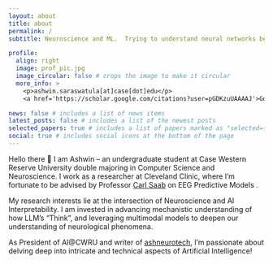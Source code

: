 ```yaml
---
layout: about
title: about
permalink: /
subtitle: Neuroscience and ML.  Trying to understand neural networks better.

profile:
  align: right
  image: prof_pic.jpg
  image_circular: false # crops the image to make it circular
  more_info: >
    <p>ashwin.saraswatula[at]case[dot]edu</p>
    <a href='https://scholar.google.com/citations?user=pGDKzuUAAAAJ'>Google Scholar</a>

news: false # includes a list of news items
latest_posts: false # includes a list of the newest posts
selected_papers: true # includes a list of papers marked as "selected={true}"
social: true # includes social icons at the bottom of the page
---
```


[🚨 **Note**: I am recruiting PhD students, primarily for programs in computer science and electrical engineering.  Reach out if you're interested. 🚨]: #

Hello there 🙂
I am Ashwin – an undergraduate student at Case Western Reserve University double majoring in Computer Science and Neuroscience. I work as a researcher at Cleveland Clinic, where I’m fortunate to be advised by Professor [Carl Saab](https://www.saablab.com) on EEG Predictive Models . 

My research interests lie at the intersection of Neuroscience and AI Interpretability. I am invested in advancing mechanistic understanding of how LLM’s “Think”, and leveraging multimodal models to deepen our understanding of neurological phenomena.

As President of AI@CWRU and writer of [ashneurotech](https://ashwinsaraswatula.substack.com/?utm_source=substack&utm_medium=web&utm_campaign=substack_profile),  I’m passionate about delving deep into intricate and technical aspects of Artificial Intelligence!
